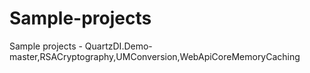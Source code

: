 # Sample-projects
Sample projects - QuartzDI.Demo-master,RSACryptography,UMConversion,WebApiCoreMemoryCaching
